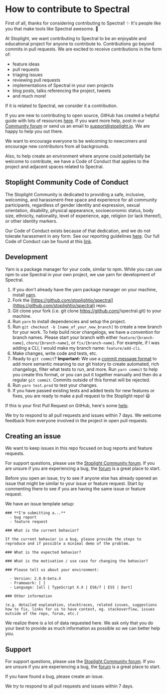 # How to contribute to Spectral

First of all, thanks for considering contributing to Spectral! ✨ It's people like you that make tools like Spectral awesome. 💖

At Stoplight, we want contributing to Spectral to be an enjoyable and educational project for anyone to contribute to. Contributions go beyond commits in pull requests. We are excited to receive contributions in the form of:

- feature ideas
- pull requests
- triaging issues
- reviewing pull requests
- implementations of Spectral in your own projects
- blog posts, talks referencing the project, tweets
- and much more!

If it is related to Spectral, we consider it a contribution. 

If you are new to contributing to open source, GitHub has created a helpful guide with lots of resources [here](https://opensource.guide/how-to-contribute/). If you want more help, post in our [Community forum](https://community.stoplight.io/c/open-source) or send us an email to [support@stoplight.io](mailto:support@stoplight.io). We are happy to help you out there. 

We want to encourage everyone to be welcoming to newcomers and encourage new contributors from all backgrounds.

Also, to help create an environment where anyone could potentially be welcome to contribute, we have a Code of Conduct that applies to the project and adjacent spaces related to Spectral. 

## Stoplight Community Code of Conduct

The Stoplight Community is dedicated to providing a safe, inclusive, welcoming, and harassment-free space and experience for all community participants, regardless of gender identity and expression, sexual orientation, disability, physical appearance, socioeconomic status, body size, ethnicity, nationality, level of experience, age, religion (or lack thereof), or other identity markers. 

Our Code of Conduct exists because of that dedication, and we do not tolerate harassment in any form. See our reporting guidelines [here](https://github.com/stoplightio/code-of-conduct/blob/master/incident-reporting.md). Our full Code of Conduct can be found at this [link](https://github.com/stoplightio/code-of-conduct/blob/master/long-form-code-of-conduct.md#long-form-code-of-conduct).

## Development

Yarn is a package manager for your code, similar to npm. While you can use npm to use Spectral in your own project, we use yarn for development of Spectral.

1. If you don't already have the yarn package manager on your machine, install [yarn](https://yarnpkg.com/lang/en/docs/install/).
2. Fork the [https://github.com/stoplightio/spectral](https://github.com/stoplightio/spectral) repo.
3. Git clone your fork (i.e. git clone https://github.com/<your-username>/spectral.git) to your machine.
4. Run `yarn` to install dependencies and setup the project.
5. Run `git checkout -b [name_of_your_new_branch]` to create a new branch for your work. To help build nicer changelogs, we have a convention for branch names. Please start your branch with either `feature/{branch-name}`, `chore/{branch-name}`, or `fix/{branch-name}`. For example, if I was adding a CLI, I would make my branch name: `feature/add-cli`. 
6. Make changes, write code and tests, etc. 
7. Ready to `git commit`? **Important:** We use a [commit message format](https://www.conventionalcommits.org/en/v1.0.0-beta.3/) to add more semantic meaning to our git history to create automated, rich changelogs, filter what tests to run, and more. Run `yarn commit` to help you create this format, or you can put it together manually and then do a regular `git commit`. Commits outside of this format will be rejected.
7. Run `yarn test.prod` to test your changes.
8. If you have passed existing tests and added tests for new features or fixes, you are ready to make a pull request to the Stoplight repo! 😃

If this is your first Pull Request on GitHub, here's some [help](https://egghead.io/lessons/javascript-how-to-create-a-pull-request-on-github). 

We try to respond to all pull requests and issues within 7 days. We welcome feedback from everyone involved in the project in open pull requests. 

## Creating an issue

We want to keep issues in this repo focused on bug reports and feature requests. 

For support questions, please use the [Stoplight Community forum](https://community.stoplight.io/c/open-source). If you are unsure if you are experiencing a bug, the [forum](https://community.stoplight.io/c/open-source) is a great place to start.

Before you open an issue, try to see if anyone else has already opened an issue that might be similar to your issue or feature request. Start by commenting there to see if you are having the same issue or feature request. 

We have an issue template setup: 

```
### **I'm submitting a...**
  - bug report
  - feature request

### What is the current behavior?

If the current behavior is a bug, please provide the steps to reproduce and if possible a minimal demo of the problem.

### What is the expected behavior?

### What is the motivation / use case for changing the behavior?

### Please tell us about your environment:

  - Version: 2.0.0-beta.X
  - Framework: [ ]
  - Language: [all | TypeScript X.X | ES6/7 | ES5 | Dart]

### Other information

(e.g. detailed explanation, stacktraces, related issues, suggestions how to fix, links for us to have context, eg. stackoverflow, issues outside of the repo, forum, etc.)
```

We realize there is a lot of data requested here. We ask only that you do your best to provide as much information as possible so we can better help you.

## Support

For support questions, please use the [Stoplight Community forum](https://community.stoplight.io/c/open-source). If you are unsure if you are experiencing a bug, the [forum](https://community.stoplight.io/c/open-source) is a great place to start.

If you have found a bug, please create an issue. 

We try to respond to all pull requests and issues within 7 days.
